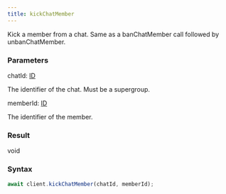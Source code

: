 ```yaml
---
title: kickChatMember
---
```


Kick a member from a chat. Same as a banChatMember call followed by unbanChatMember.


### Parameters 

<div class="flex flex-col gap-3"><div><div class="font-mono"><span class="font-bold">chatId</span><span class="opacity-50">:</span> <a href="/types/id"  >ID</a></div><div class="pl-3"><div class="no-margin">

The identifier of the chat. Must be a supergroup.

</div></div></div><div><div class="font-mono"><span class="font-bold">memberId</span><span class="opacity-50">:</span> <a href="/types/id"  >ID</a></div><div class="pl-3"><div class="no-margin">

The identifier of the member.

</div></div></div></div>

### Result 

<div class="font-mono"><span>void</span></div>

### Syntax

```ts
await client.kickChatMember(chatId, memberId);
```



